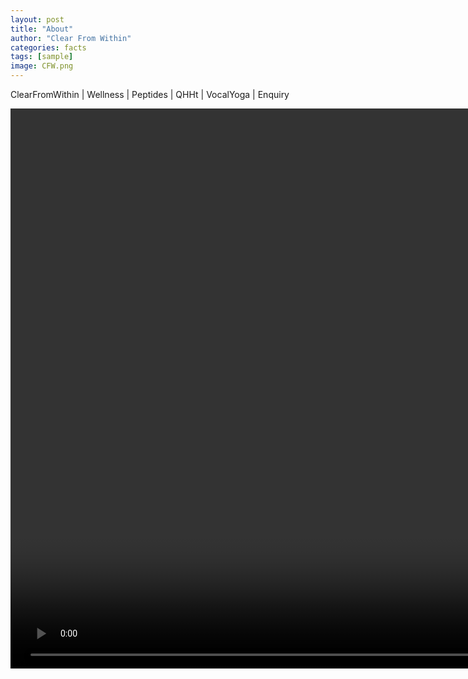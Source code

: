 ```yaml
---
layout: post
title: "About"
author: "Clear From Within"
categories: facts
tags: [sample]
image: CFW.png
---
```


ClearFromWithin | Wellness | Peptides | QHHt | VocalYoga | Enquiry

<video src="assets/img/CD_Toon_cmprs.mp4" width="1920/3" height="896/3" controls></video>
